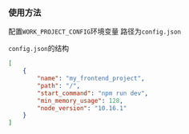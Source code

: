 ### 使用方法
配置`WORK_PROJECT_CONFIG`环境变量 路径为`config.json`


`config.json`的结构
```json
[
    {
        "name": "my_frontend_project",
        "path": "/",
        "start_command": "npm run dev",
        "min_memory_usage": 128,
        "node_version": "10.16.1"
    }
]
```